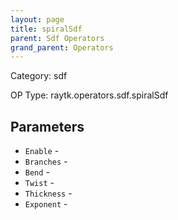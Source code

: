 ```yaml
---
layout: page
title: spiralSdf
parent: Sdf Operators
grand_parent: Operators
---
```


Category: sdf

OP Type: raytk.operators.sdf.spiralSdf

## Parameters

* `Enable` - 
* `Branches` - 
* `Bend` - 
* `Twist` - 
* `Thickness` - 
* `Exponent` -
